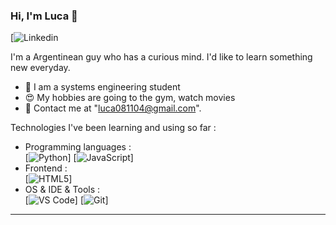 ### Hi, I'm Luca 👋

[![Linkedin](https://img.shields.io/badge/-LinkedIn-blue?style=flat&logo=Linkedin&logoColor=white&link=https://www.linkedin.com/in/luca-jakobson-249a44298/)

I'm a Argentinean guy who has a curious mind. I'd like to learn something new everyday.

- 🌱 I am a systems engineering student
- 😍 My hobbies are going to the gym, watch movies
- 💌 Contact me at "luca081104@gmail.com".

Technologies I've been learning and using so far :

- Programming languages : <br />
    [![Python](http://img.shields.io/badge/-Python-eee?style=flat-square&logo=python&logoColor#F7BD2F)]
    [![JavaScript](https://img.shields.io/badge/-JavaScript-eee?style=flat-square&logo=javascript&logoColor=DD9C25)]
- Frontend : <br />
    [![HTML5](http://img.shields.io/badge/-HTML5-eee?style=flat-square&logo=html5&logoColor=E34F26)]
- OS & IDE & Tools : <br />
    [![VS Code](http://img.shields.io/badge/-VS%20Code-eee?style=flat-square&logo=visual-studio-code&logoColor=007ACC)]
    [![Git](http://img.shields.io/badge/-Git-eee?style=flat-square&logo=git&logoColor=F05032)]

-----
